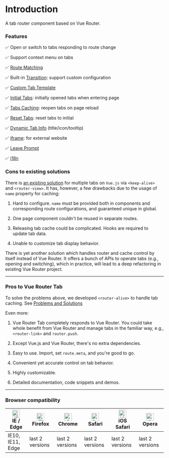 # Introduction

A tab router component based on Vue Router.

### Features

✅ Open or switch to tabs responding to route change

✅ Support context menu on tabs

✅ [Route Matching](essentials/rule.md)

✅ Built-in [Transition](advanced/transition.md): support custom configuration

✅ [Custom Tab Template](advanced/slot.md)

✅ [Initial Tabs](advanced/initial-tabs.md): initially opened tabs when entering page

✅ [Tabs Caching](advanced/restore.md): reopen tabs on page reload

✅ [Reset Tabs](essentials/operate.md#重置页签): reset tabs to initial

✅ [Dynamic Tab Info](advanced/dynamic-tab-info.md) (title/icon/tooltip)

✅ [iframe](essentials/iframe.md): for external website

✅ [Leave Prompt](advanced/page-leave.md)

✅ [i18n](essentials/i18n.md)

### Cons to existing solutions

There is [an existing solution](https://panjiachen.github.io/vue-element-admin-site/guide/essentials/tags-view.html) for multiple tabs on `Vue.js` via `<keep-alive>` and `<router-view>`. It has, however, a few drawbacks due to the usage of `name` property for caching:

1. Hard to configure. `name` must be provided both in components and corresponding route configurations, and guaranteed unique in global.

2. One page component couldn't be reused in separate routes.

3. Releasing tab cache could be complicated. Hooks are required to update tab data.

4. Unable to customize tab display behavior.

There is yet another solution which handles router and cache control by itself instead of Vue Router. It offers a bunch of APIs to operate tabs (e.g., opening and switching), which in practice, will lead to a deep refactoring in existing Vue Router project.

---

### Pros to Vue Router Tab

To solve the problems above, we developed `<router-alive>` to handle tab caching. See [Problems and Solutions](solutions.md)

Even more:

1. Vue Router Tab completely responds to Vue Router. You could take whole benefit from Vue Router and manage tabs in the familiar way, e.g., `<router-link>` and `router.push`.

2. Except Vue.js and Vue Router, there's no extra dependencies.

3. Easy to use. Import, set `route.meta`, and you're good to go.

4. Convenient yet accurate control on tab behavior.

5. Highly customizable.

6. Detailed documentation, code snippets and demos.

---

### Browser compatibility

| [<img src="https://raw.githubusercontent.com/alrra/browser-logos/master/src/edge/edge_48x48.png" alt="IE / Edge" width="24px" height="24px" />](http://godban.github.io/browsers-support-badges/)</br>IE / Edge | [<img src="https://raw.githubusercontent.com/alrra/browser-logos/master/src/firefox/firefox_48x48.png" alt="Firefox" width="24px" height="24px" />](http://godban.github.io/browsers-support-badges/)</br>Firefox | [<img src="https://raw.githubusercontent.com/alrra/browser-logos/master/src/chrome/chrome_48x48.png" alt="Chrome" width="24px" height="24px" />](http://godban.github.io/browsers-support-badges/)</br>Chrome | [<img src="https://raw.githubusercontent.com/alrra/browser-logos/master/src/safari/safari_48x48.png" alt="Safari" width="24px" height="24px" />](http://godban.github.io/browsers-support-badges/)</br>Safari | [<img src="https://raw.githubusercontent.com/alrra/browser-logos/master/src/safari-ios/safari-ios_48x48.png" alt="iOS Safari" width="24px" height="24px" />](http://godban.github.io/browsers-support-badges/)</br>iOS Safari | [<img src="https://raw.githubusercontent.com/alrra/browser-logos/master/src/opera/opera_48x48.png" alt="Opera" width="24px" height="24px" />](http://godban.github.io/browsers-support-badges/)</br>Opera |
| --------------------------------------------------------------------------------------------------------------------------------------------------------------------------------------------------------------- | ----------------------------------------------------------------------------------------------------------------------------------------------------------------------------------------------------------------- | ------------------------------------------------------------------------------------------------------------------------------------------------------------------------------------------------------------- | ------------------------------------------------------------------------------------------------------------------------------------------------------------------------------------------------------------- | ----------------------------------------------------------------------------------------------------------------------------------------------------------------------------------------------------------------------------- | --------------------------------------------------------------------------------------------------------------------------------------------------------------------------------------------------------- |
| IE10, IE11, Edge                                                                                                                                                                                                | last 2 versions                                                                                                                                                                                                   | last 2 versions                                                                                                                                                                                               | last 2 versions                                                                                                                                                                                               | last 2 versions                                                                                                                                                                                                               | last 2 versions                                                                                                                                                                                           |
